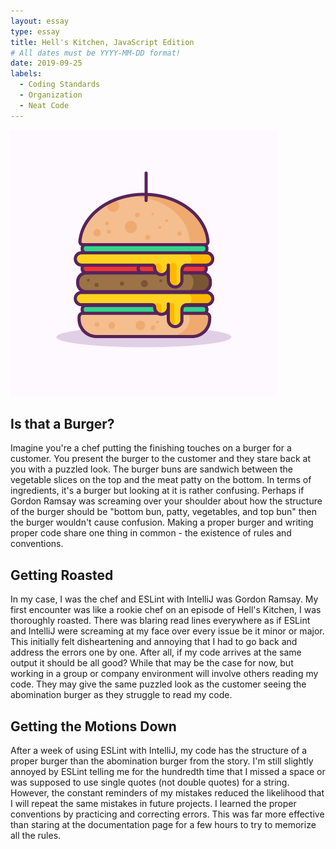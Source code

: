 ```yaml
---
layout: essay
type: essay
title: Hell's Kitchen, JavaScript Edition
# All dates must be YYYY-MM-DD format!
date: 2019-09-25
labels:
  - Coding Standards
  - Organization
  - Neat Code
---
```

<img class="ui medium left floated image" src="../images/burger.png">

## Is that a Burger?

Imagine you're a chef putting the finishing touches on a burger for a customer. You present the burger to the customer and they stare back at you with a puzzled look. The burger buns are sandwich between the vegetable slices on the top and the meat patty on the bottom. In terms of ingredients, it's a burger but looking at it is rather confusing. Perhaps if Gordon Ramsay was screaming over your shoulder about how the structure of the burger should be "bottom bun, patty, vegetables, and top bun" then the burger wouldn't cause confusion. Making a proper burger and writing proper code share one thing in common - the existence of rules and conventions.

## Getting Roasted

In my case, I was the chef and ESLint with IntelliJ was Gordon Ramsay. My first encounter was like a rookie chef on an episode of Hell's Kitchen, I was thoroughly roasted. There was blaring read lines everywhere as if ESLint and IntelliJ were screaming at my face over every issue be it minor or major. This initially felt disheartening and annoying that I had to go back and address the errors one by one. After all, if my code arrives at the same output it should be all good? While that may be the case for now, but working in a group or company environment will involve others reading my code. They may give the same puzzled look as the customer seeing the abomination burger as they struggle to read my code.

## Getting the Motions Down

After a week of using ESLint with IntelliJ, my code has the structure of a proper burger than the abomination burger from the story. I'm still slightly annoyed by ESLint telling me for the hundredth time that I missed a space or was supposed to use single quotes (not double quotes) for a string. However, the constant reminders of my mistakes reduced the likelihood that I will repeat the same mistakes in future projects. I learned the proper conventions by practicing and correcting errors. This was far more effective than staring at the documentation page for a few hours to try to memorize all the rules.
